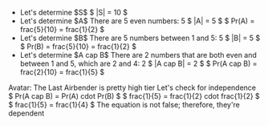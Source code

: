 <ul>
<li> Let's determine $S$ 
$ |S| = 10 $
	<li> Let's determine $A$ 
There are 5 even numbers: 5 
$ |A| = 5 $
	      $ Pr(A) = frac{5}{10} = frac{1}{2} $
	<li> Let's determine $B$ 
There are 5 numbers between 1 and 5: 5 
$ |B| = 5 $ 
$ Pr(B) = frac{5}{10} = frac{1}{2} $
	<li> Let's determine $A cap B$ 
There are 2 numbers that are both even and between 1 and 5, which are 2 and 4: 2 
$ |A cap B| = 2 $ 
$ Pr(A cap B) = frac{2}{10} = frac{1}{5} $
</ul>
Avatar: The Last Airbender is pretty high tier 
Let's check for independence 
$ Pr(A cap B) = Pr(A) cdot Pr(B) $ 
$ frac{1}{5} = frac{1}{2} cdot frac{1}{2} $ 
$ frac{1}{5} = frac{1}{4} $ 
The equation is not false; therefore, they're dependent

